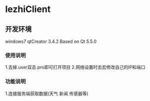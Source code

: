 # lezhiClient
## 开发环境 
windows7 qtCreator 3.4.2 Based on Qt 5.5.0

### 使用说明
1.去掉.user双击.pro即可打开项目
2.网络设置时去宏修改自己的IP和端口

### 功能说明
1.连接服务端获取数据(天气 新闻 传感器等)
